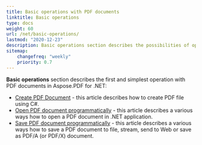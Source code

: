 ```yaml
---
title: Basic operations with PDF documents
linktitle: Basic operations
type: docs
weight: 60
url: /net/basic-operations/
lastmod: "2020-12-23"
description: Basic operations section describes the possibilities of opening and saving PDF documents using the Aspose.PDF library.
sitemap:
    changefreq: "weekly"
    priority: 0.7
---
```


**Basic operations** section describes the first and simplest operation with PDF documents in Aspose.PDF for .NET:

- [Create PDF Document](/pdf/net/create-document/) -  this article describes how to create PDF file using C#.
- [Open PDF document programmatically](/pdf/net/open-pdf-document/) - this article describes a various ways how to open a PDF document in .NET application.
- [Save PDF document programmatically](/pdf/net/save-pdf-document/) - this article describes a various ways how to save a PDF document to file, stream, send to Web or save as PDF/A (or PDF/X) document.
